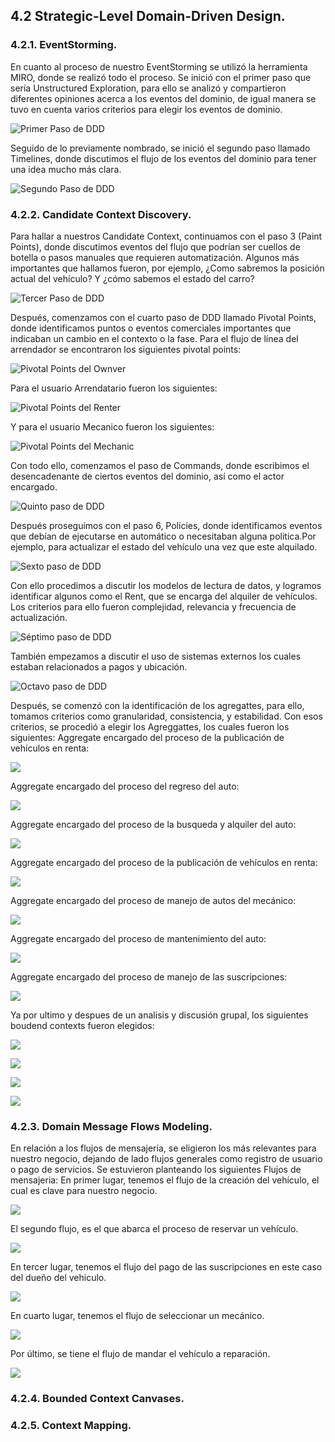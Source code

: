 ## 4.2 Strategic-Level Domain-Driven Design.
### 4.2.1. EventStorming.
En cuanto al proceso de nuestro EventStorming se utilizó la herramienta MIRO, donde se realizó todo el proceso. Se inició con el primer paso que sería Unstructured Exploration, para ello se analizó y compartieron diferentes opiniones acerca a los eventos del dominio, de igual manera se tuvo en cuenta varios criterios para elegir los eventos de dominio.

![Primer Paso de DDD](Resources/images/DDD-Images/Unstructured-Exploration.png)

Seguido de lo previamente nombrado, se inició el segundo paso llamado Timelines, donde discutimos el flujo de los eventos del dominio para tener una idea mucho más clara.

![Segundo Paso de DDD](Resources/images/DDD-Images/Timelines.png)

### 4.2.2. Candidate Context Discovery.
Para hallar a nuestros Candidate Context, continuamos con el paso 3 (Paint Points), donde discutimos eventos del flujo que podrían ser cuellos de botella o pasos manuales que requieren automatización. Algunos más importantes que hallamos fueron, por ejemplo, ¿Como sabremos la posición actual del vehículo? Y ¿cómo sabemos el estado del carro?

![Tercer Paso de DDD](Resources/images/DDD-Images/Paint-Points.png)

Después, comenzamos con el cuarto paso de DDD llamado Pivotal Points, donde identificamos puntos o eventos comerciales importantes que indicaban un cambio en el contexto o la fase. 
Para el flujo de línea del arrendador se encontraron los siguientes pivotal points:

![Pivotal Points del Ownver](Resources/images/DDD-Images/Pivotal-Points-Owner.png)

Para el usuario Arrendatario fueron los siguientes:

![Pivotal Points del Renter](Resources/images/DDD-Images/Pivotal-Points-Renter.png)

Y para el usuario Mecanico fueron los siguientes: 

![Pivotal Points del Mechanic](Resources/images/DDD-Images/Pivotal-Points-Mechanic.png)

Con todo ello, comenzamos el paso de Commands, donde escribimos el desencadenante de ciertos eventos del dominio, así como el actor encargado.

![Quinto paso de DDD](Resources/images/DDD-Images/Commands.png)

Después proseguimos con el paso 6, Policies, donde identificamos eventos que debían de ejecutarse en automático o necesitaban alguna politica.Por ejemplo, para actualizar el estado del vehículo una vez que este alquilado.

![Sexto paso de DDD](Resources/images/DDD-Images/Polices.png)

Con ello procedimos a discutir los modelos de lectura de datos, y logramos identificar algunos como el Rent, que se encarga del alquiler de vehículos. Los criterios para ello fueron complejidad, relevancia y frecuencia de actualización.

![Séptimo paso de DDD](Resources/images/DDD-Images/Read-Models.png)

También empezamos a discutir el uso de sistemas externos los cuales estaban relacionados a pagos y ubicación.

![Octavo paso de DDD](Resources/images/DDD-Images/External-Systems.png)

Después, se comenzó con la identificación de los agregattes, para ello, tomamos criterios como granularidad, consistencia, y estabilidad. Con esos criterios, se procedió a elegir  los Agreggattes, los cuales fueron los siguientes:
Aggregate encargado del proceso de la publicación de vehículos en renta:

![](Resources/images/DDD-Images/Submit-Order.png)

Aggregate encargado del proceso del regreso del auto:

![](Resources/images/DDD-Images/Confirm-Order-2.png)

Aggregate encargado del proceso de  la busqueda y alquiler del auto:

![](Resources/images/DDD-Images/Confirm-Order.png)

Aggregate encargado del proceso de la publicación de vehículos en renta:

![](Resources/images/DDD-Images/Submit-Order-4.png)

Aggregate encargado del proceso de manejo de autos del mecánico:

![](Resources/images/DDD-Images/Submit-Order-2.png)

Aggregate encargado del proceso de mantenimiento del auto:

![](Resources/images/DDD-Images/Confirm-Order-3.png)

Aggregate encargado del proceso de manejo de las suscripciones:

![](Resources/images/DDD-Images/Submit-Order-3.png)

Ya por ultimo y despues de un analisis y discusión grupal, los siguientes boudend contexts fueron elegidos:

![](Resources/images/DDD-Images/Renting-Management.png)

![](Resources/images/DDD-Images/Workshop-Service-Management.png)

![](Resources/images/DDD-Images/Subscription-Management.png)

![](Resources/images/DDD-Images/Billing-Management.png)

### 4.2.3. Domain Message Flows Modeling.
En relación a los flujos de mensajería, se eligieron los más relevantes para nuestro negocio, dejando de lado flujos generales como registro de usuario o pago de servicios.
Se estuvieron planteando los siguientes Flujos de mensajeria:
En primer lugar, tenemos el flujo de la creación del vehículo, el cual es clave para nuestro negocio. 

![](Resources/images/DDD-Images/Create-New-Car-Successfully.png)

El segundo flujo, es el que abarca el proceso de reservar un vehículo.

![](Resources/images/DDD-Images/Book-Car.png)

En tercer lugar, tenemos el flujo del pago de las suscripciones en este caso del dueño del vehiculo. 

![](Resources/images/DDD-Images/Pay-Subscription-Lessor.png)

En cuarto lugar, tenemos el flujo de seleccionar un mecánico.

![](Resources/images/DDD-Images/Select-Mechanic.png)

Por último, se tiene el flujo de mandar el vehículo a reparación.

![](Resources/images/DDD-Images/Send-Car-Mechanic.png)

### 4.2.4. Bounded Context Canvases.

### 4.2.5. Context Mapping.
